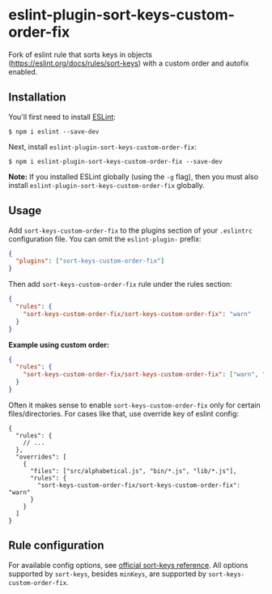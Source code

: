 # eslint-plugin-sort-keys-custom-order-fix

Fork of eslint rule that sorts keys in objects (https://eslint.org/docs/rules/sort-keys) with a custom order and autofix enabled.

## Installation

You'll first need to install [ESLint](http://eslint.org):

```
$ npm i eslint --save-dev
```

Next, install `eslint-plugin-sort-keys-custom-order-fix`:

```
$ npm i eslint-plugin-sort-keys-custom-order-fix --save-dev
```

**Note:** If you installed ESLint globally (using the `-g` flag), then you must also install `eslint-plugin-sort-keys-custom-order-fix` globally.

## Usage

Add `sort-keys-custom-order-fix` to the plugins section of your `.eslintrc` configuration file. You can omit the `eslint-plugin-` prefix:

```json
{
  "plugins": ["sort-keys-custom-order-fix"]
}
```

Then add `sort-keys-custom-order-fix` rule under the rules section:

```json
{
  "rules": {
    "sort-keys-custom-order-fix/sort-keys-custom-order-fix": "warn"
  }
}
```

**Example using custom order:**

```json
{
  "rules": {
    "sort-keys-custom-order-fix/sort-keys-custom-order-fix": ["warn", "custom", { "order": ["a", "c", "b"] }]
  }
}
```

Often it makes sense to enable `sort-keys-custom-order-fix` only for certain files/directories. For cases like that, use override key of eslint config:

```jsonc
{
  "rules": {
    // ...
  },
  "overrides": [
    {
      "files": ["src/alphabetical.js", "bin/*.js", "lib/*.js"],
      "rules": {
        "sort-keys-custom-order-fix/sort-keys-custom-order-fix": "warn"
      }
    }
  ]
}
```

## Rule configuration

For available config options, see [official sort-keys reference](https://eslint.org/docs/rules/sort-keys#require-object-keys-to-be-sorted-sort-keys). All options supported by `sort-keys`, besides `minKeys`, are supported by `sort-keys-custom-order-fix`.
